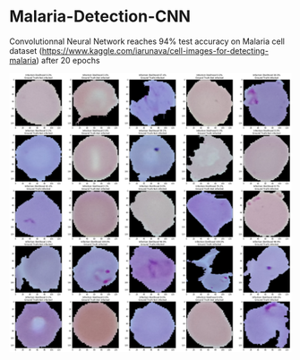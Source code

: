 # Malaria-Detection-CNN
Convolutionnal Neural Network reaches 94% test accuracy on Malaria cell dataset (https://www.kaggle.com/iarunava/cell-images-for-detecting-malaria)
after 20 epochs

![alt text](https://github.com/ell-hol/Malaria-Detection-CNN/blob/master/Results.png)
